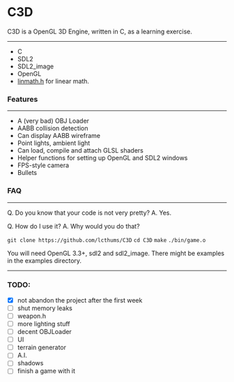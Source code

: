 # C3D
C3D is a OpenGL 3D Engine, written in C, as a learning exercise.

---
* C
* SDL2
* SDL2_image
* OpenGL
* [linmath.h](https://github.com/datenwolf/linmath.h) for linear math.

### Features
***
* A (very bad) OBJ Loader
* AABB collision detection
* Can display AABB wireframe
* Point lights, ambient light
* Can load, compile and attach GLSL shaders
* Helper functions for setting up OpenGL and SDL2 windows
* FPS-style camera
* Bullets

### FAQ
***
Q. Do you know that your code is not very pretty?
A. Yes.

Q. How do I use it?
A. Why would you do that?

`git clone https://github.com/lcthums/C3D`
`cd C3D`
`make`
`./bin/game.o`

You will need OpenGL 3.3+, sdl2 and sdl2_image. There might be examples in the examples directory.
***
### TODO:
- [x] not abandon the project after the first week
- [ ] shut memory leaks
- [ ] weapon.h
- [ ] more lighting stuff
- [ ] decent OBJLoader
- [ ] UI
- [ ] terrain generator
- [ ] A.I.
- [ ] shadows
- [ ] finish a game with it
